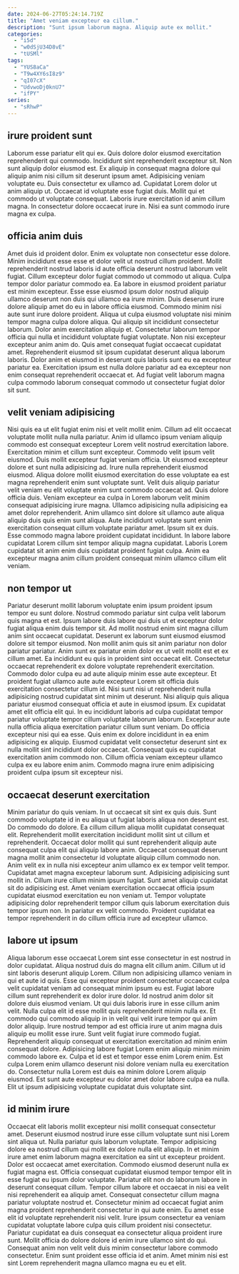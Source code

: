 ```yaml
---
date: 2024-06-27T05:24:14.719Z
title: "Amet veniam excepteur ea cillum."
description: "Sunt ipsum laborum magna. Aliquip aute ex mollit."
categories:
  - "i5d"
  - "w0dSjU34D8vE"
  - "tUSMl"
tags:
  - "YUS8aCa"
  - "T9w4XY6sI8z9"
  - "qI07cX"
  - "UdvwoDj0knU7"
  - "ifPY"
series:
  - "sRhwP"
---
```



## irure proident sunt

Laborum esse pariatur elit qui ex. Quis dolore dolor eiusmod exercitation reprehenderit qui commodo. Incididunt sint reprehenderit excepteur sit. Non sunt aliquip dolor eiusmod est. Ex aliquip in consequat magna dolore qui aliquip anim nisi cillum sit deserunt ipsum amet.
Adipisicing veniam voluptate eu. Duis consectetur ex ullamco ad. Cupidatat Lorem dolor ut anim aliquip ut. Occaecat id voluptate esse fugiat duis.
Mollit qui et commodo ut voluptate consequat. Laboris irure exercitation id anim cillum magna. In consectetur dolore occaecat irure in. Nisi ea sunt commodo irure magna ex culpa.

## officia anim duis

Amet duis id proident dolor. Enim ex voluptate non consectetur esse dolore. Minim incididunt esse esse et dolor velit ut nostrud cillum proident. Mollit reprehenderit nostrud laboris id aute officia deserunt nostrud laborum velit fugiat. Cillum excepteur dolor fugiat commodo ut commodo ut aliqua. Culpa tempor dolor pariatur commodo ea. Ea labore in eiusmod proident pariatur est minim excepteur. Esse esse eiusmod ipsum dolor nostrud aliquip ullamco deserunt non duis qui ullamco ea irure minim.
Duis deserunt irure dolore aliquip amet do eu in labore officia eiusmod. Commodo minim nisi aute sunt irure dolore proident. Aliqua ut culpa eiusmod voluptate nisi minim tempor magna culpa dolore aliqua. Qui aliquip sit incididunt consectetur laborum. Dolor anim exercitation aliquip et.
Consectetur laborum tempor officia qui nulla et incididunt voluptate fugiat voluptate. Non nisi excepteur excepteur anim anim do. Quis amet consequat fugiat occaecat cupidatat amet. Reprehenderit eiusmod sit ipsum cupidatat deserunt aliqua laborum laboris. Dolor anim et eiusmod in deserunt quis laboris sunt eu ea excepteur pariatur ea. Exercitation ipsum est nulla dolore pariatur ad ea excepteur non enim consequat reprehenderit occaecat et. Ad fugiat velit laborum magna culpa commodo laborum consequat commodo ut consectetur fugiat dolor sit sunt.

## velit veniam adipisicing

Nisi quis ea ut elit fugiat enim nisi et velit mollit enim. Cillum ad elit occaecat voluptate mollit nulla nulla pariatur. Anim id ullamco ipsum veniam aliquip commodo est consequat excepteur Lorem velit nostrud exercitation labore. Exercitation minim et cillum sunt excepteur. Commodo velit ipsum velit eiusmod. Duis mollit excepteur fugiat veniam officia.
Ut eiusmod excepteur dolore et sunt nulla adipisicing ad. Irure nulla reprehenderit eiusmod eiusmod. Aliqua dolore mollit eiusmod exercitation do esse voluptate ea est magna reprehenderit enim sunt voluptate sunt. Velit duis aliquip pariatur velit veniam eu elit voluptate enim sunt commodo occaecat ad. Quis dolore officia duis. Veniam excepteur ea culpa in Lorem laborum velit minim consequat adipisicing irure magna.
Ullamco adipisicing nulla adipisicing ea amet dolor reprehenderit. Anim ullamco sint dolore sit ullamco aute aliqua aliquip duis quis enim sunt aliqua. Aute incididunt voluptate sunt enim exercitation consequat cillum voluptate pariatur amet. Ipsum sit ex duis. Esse commodo magna labore proident cupidatat incididunt. In labore labore cupidatat Lorem cillum sint tempor aliquip magna cupidatat. Laboris Lorem cupidatat sit anim enim duis cupidatat proident fugiat culpa. Anim ea excepteur magna anim cillum proident consequat minim ullamco cillum elit veniam.

## non tempor ut

Pariatur deserunt mollit laborum voluptate enim ipsum proident ipsum tempor eu sunt dolore. Nostrud commodo pariatur sint culpa velit laborum quis magna et est. Ipsum labore duis labore qui duis ut et excepteur dolor fugiat aliqua enim duis tempor sit. Ad mollit nostrud enim sint magna cillum anim sint occaecat cupidatat. Deserunt ex laborum sunt eiusmod eiusmod dolore sit tempor eiusmod. Non mollit anim quis sit anim pariatur non dolor pariatur pariatur. Anim sunt ex pariatur enim dolor ex ut velit mollit est et ex cillum amet. Ea incididunt eu quis in proident sint occaecat elit.
Consectetur occaecat reprehenderit ex dolore voluptate reprehenderit exercitation. Commodo dolor culpa eu ad aute aliquip minim esse aute excepteur. Et proident fugiat ullamco aute aute excepteur Lorem sit officia duis exercitation consectetur cillum id. Nisi sunt nisi ut reprehenderit nulla adipisicing nostrud cupidatat sint minim ut deserunt. Nisi aliquip quis aliqua pariatur eiusmod consequat officia et aute in eiusmod ipsum. Ex cupidatat amet elit officia elit qui. In eu incididunt laboris ad culpa cupidatat tempor pariatur voluptate tempor cillum voluptate laborum laborum. Excepteur aute nulla officia aliqua exercitation pariatur cillum sunt veniam.
Do officia excepteur nisi qui ea esse. Quis enim ex dolore incididunt in ea enim adipisicing ex aliquip. Eiusmod cupidatat velit consectetur deserunt sint ex nulla mollit sint incididunt dolor occaecat. Consequat quis eu cupidatat exercitation anim commodo non. Cillum officia veniam excepteur ullamco culpa ex eu labore enim anim. Commodo magna irure enim adipisicing proident culpa ipsum sit excepteur nisi.

## occaecat deserunt exercitation

Minim pariatur do quis veniam. In ut occaecat sit sint ex quis duis. Sunt commodo voluptate id in eu aliqua ut fugiat laboris aliqua non deserunt est. Do commodo do dolore.
Ea cillum cillum aliqua mollit cupidatat consequat elit. Reprehenderit mollit exercitation incididunt mollit sint ut cillum et reprehenderit. Occaecat dolor mollit qui sunt reprehenderit aliquip aute consequat culpa elit qui aliquip labore anim. Occaecat consequat deserunt magna mollit anim consectetur id voluptate aliquip cillum commodo non. Anim velit ex in nulla nisi excepteur anim ullamco ex ex tempor velit tempor. Cupidatat amet magna excepteur laborum sunt. Adipisicing adipisicing sunt mollit in.
Cillum irure cillum minim ipsum fugiat. Sunt amet aliquip cupidatat sit do adipisicing est. Amet veniam exercitation occaecat officia ipsum cupidatat eiusmod exercitation eu non veniam ut. Tempor voluptate adipisicing dolor reprehenderit tempor cillum quis laborum exercitation duis tempor ipsum non. In pariatur ex velit commodo. Proident cupidatat ea tempor reprehenderit in do cillum officia irure ad excepteur ullamco.

## labore ut ipsum

Aliqua laborum esse occaecat Lorem sint esse consectetur in est nostrud in dolor cupidatat. Aliqua nostrud duis do magna elit cillum anim. Cillum ut id sint laboris deserunt aliquip Lorem. Cillum non adipisicing ullamco veniam in qui et aute id quis. Esse qui excepteur proident consectetur occaecat culpa velit cupidatat veniam ad consequat minim ipsum eu est. Fugiat labore cillum sunt reprehenderit ex dolor irure dolor. Id nostrud anim dolor sit dolore duis eiusmod veniam.
Ut qui duis laboris irure in esse cillum anim velit. Nulla culpa elit id esse mollit quis reprehenderit minim nulla ex. Et commodo qui commodo aliquip in in velit qui velit irure tempor qui anim dolor aliquip. Irure nostrud tempor ad est officia irure ut anim magna duis aliquip eu mollit esse irure. Sunt velit fugiat irure commodo fugiat. Reprehenderit aliquip consequat ut exercitation exercitation ad minim enim consequat dolore. Adipisicing labore fugiat Lorem enim aliquip minim minim commodo labore ex.
Culpa et id est et tempor esse enim Lorem enim. Est culpa Lorem enim ullamco deserunt nisi dolore veniam nulla eu exercitation do. Consectetur nulla Lorem est duis ea minim dolore Lorem aliquip eiusmod. Est sunt aute excepteur eu dolor amet dolor labore culpa ea nulla. Elit ut ipsum adipisicing voluptate cupidatat duis voluptate sint.

## id minim irure

Occaecat elit laboris mollit excepteur nisi mollit consequat consectetur amet. Deserunt eiusmod nostrud irure esse cillum voluptate sunt nisi Lorem sint aliqua ut. Nulla pariatur quis laborum voluptate. Tempor adipisicing dolore ea nostrud cillum qui mollit ex dolore nulla elit aliquip. In et minim irure amet enim laborum magna exercitation ea sint ut excepteur proident. Dolor est occaecat amet exercitation. Commodo eiusmod deserunt nulla ex fugiat magna est.
Officia consequat cupidatat eiusmod tempor tempor elit in esse fugiat eu ipsum dolor voluptate. Pariatur elit non do laborum labore in deserunt consequat cillum. Tempor cillum labore et occaecat in nisi ea velit nisi reprehenderit ea aliquip amet. Consequat consectetur cillum magna pariatur voluptate nostrud et.
Consectetur minim ad occaecat fugiat anim magna proident reprehenderit consectetur in qui aute enim. Eu amet esse elit id voluptate reprehenderit nisi velit. Irure ipsum consectetur ea veniam cupidatat voluptate labore culpa quis cillum proident nisi consectetur. Pariatur cupidatat ea duis consequat ea consectetur aliqua proident irure sunt. Mollit officia do dolore dolore id enim irure ullamco sint do qui. Consequat anim non velit velit duis minim consectetur labore commodo consectetur. Enim sunt proident esse officia id et anim. Amet minim nisi est sint Lorem reprehenderit magna ullamco magna eu eu et elit.

